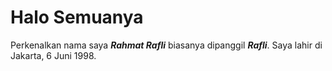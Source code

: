 # Halo Semuanya

Perkenalkan nama saya ***Rahmat Rafli*** biasanya dipanggil ***Rafli***. Saya lahir di Jakarta, 6 Juni 1998.